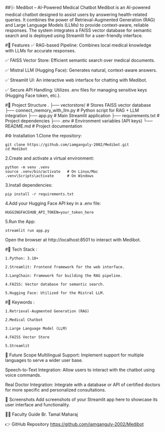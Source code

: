 ##🩺 Medibot – AI-Powered Medical Chatbot
Medibot is an AI-powered medical chatbot designed to assist users by answering health-related queries. It combines the power of Retrieval-Augmented Generation (RAG) and Large Language Models (LLMs) to provide context-aware, reliable responses. The system integrates a FAISS vector database for semantic search and is deployed using Streamlit for a user-friendly interface.

#🚀 Features
✅ RAG-based Pipeline: Combines local medical knowledge with LLMs for accurate responses.

✅ FAISS Vector Store: Efficient semantic search over medical documents.

✅ Mistral LLM (Hugging Face): Generates natural, context-aware answers.

✅ Streamlit UI: An interactive web interface for chatting with Medibot.

✅ Secure API Handling: Utilizes .env files for managing sensitive keys (Hugging Face token, etc.).

#📂 Project Structure
.
├── vectorstore/               # Stores FAISS vector database
├── connect_memory_with_llm.py   # Python script for RAG + LLM integration
├── app.py                     # Main Streamlit application
├── requirements.txt           # Project dependencies
├── .env                       # Environment variables (API keys)
└── README.md                  # Project documentation

#⚙️ Installation
1.Clone the repository:

    git clone https://github.com/iamganguly-2002/Medibot.git
    cd Medibot

2.Create and activate a virtual environment:

    python -m venv .venv
    source .venv/bin/activate   # On Linux/Mac
    .venv\Scripts\activate      # On Windows

3.Install dependencies:

    pip install -r requirements.txt

4.Add your Hugging Face API key in a .env file:


    HUGGINGFACEHUB_API_TOKEN=your_token_here

5.Run the App:

    streamlit run app.py

Open the browser at http://localhost:8501 to interact with Medibot.

#🧠 Tech Stack :

    1.Python: 3.10+

    2.Streamlit: Frontend framework for the web interface.

    3.LangChain: Framework for building the RAG pipeline.

    4.FAISS: Vector database for semantic search.

    5.Hugging Face: Utilized for the Mistral LLM.

#📌 Keywords :

    1.Retrieval-Augmented Generation (RAG)

    2.Medical Chatbot

    3.Large Language Model (LLM)

    4.FAISS Vector Store

    5.Streamlit

🔮 Future Scope
Multilingual Support: Implement support for multiple languages to serve a wider user base.

Speech-to-Text Integration: Allow users to interact with the chatbot using voice commands.

Real Doctor Integration: Integrate with a database or API of certified doctors for more specific and personalized consultations.

📸 Screenshots
Add screenshots of your Streamlit app here to showcase its user interface and functionality.

👨‍🏫 Faculty Guide
Br. Tamal Maharaj

👉 GitHub Repository
https://github.com/iamganguly-2002/Medibot
